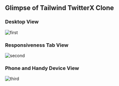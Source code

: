 ## Glimpse of Tailwind TwitterX Clone 

### Desktop View
![first](https://github.com/Vivek16-ops/Tailwind_TwitterX_Clone/assets/78420856/dbfdf0b2-7858-415c-ac3b-83be5928b4b6)

### Responsiveness Tab View 
![second](https://github.com/Vivek16-ops/Tailwind_TwitterX_Clone/assets/78420856/09818327-2f79-4865-9f34-58384fe87574)

### Phone and Handy Device View 
![third](https://github.com/Vivek16-ops/Tailwind_TwitterX_Clone/assets/78420856/4ae0d04d-6b23-48de-85a2-936b0e10ab9b)
